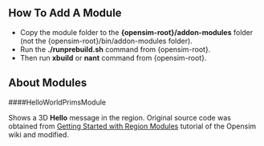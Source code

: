 How To Add A Module
--------------------
* Copy the module folder to the **{opensim-root}/addon-modules** folder (not the {opensim-root}/bin/addon-modules folder).
* Run the **./runprebuild.sh** command from {opensim-root}.
* Then run **xbuild** or **nant** command from {opensim-root}.

About Modules
--------------

####HelloWorldPrimsModule

Shows a 3D **Hello** message in the region. Original source code was obtained from [Getting Started with Region Modules][1] tutorial of the Opensim wiki and modified.

  [1]: http://opensimulator.org/wiki/Getting_Started_with_Region_Modules
